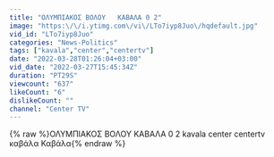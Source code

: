```yaml
---
title: "ΟΛΥΜΠΙΑΚΟΣ ΒΟΛΟΥ   ΚΑΒΑΛΑ 0 2"
image: "https:\/\/i.ytimg.com\/vi\/LTo7iyp8Juo\/hqdefault.jpg"
vid_id: "LTo7iyp8Juo"
categories: "News-Politics"
tags: ["kavala","center","centertv"]
date: "2022-03-28T01:26:04+03:00"
vid_date: "2022-03-27T15:45:34Z"
duration: "PT29S"
viewcount: "637"
likeCount: "6"
dislikeCount: ""
channel: "Center TV"
---
```

{% raw %}ΟΛΥΜΠΙΑΚΟΣ ΒΟΛΟΥ   ΚΑΒΑΛΑ 0 2 kavala center centertv καβάλα Καβάλα{% endraw %}
